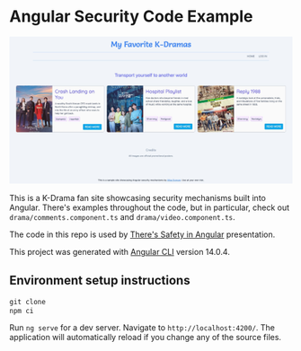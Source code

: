 # Angular Security Code Example

![screenshot of the running application](cover.jpg)

This is a K-Drama fan site showcasing security mechanisms built into Angular. There's examples throughout the code, but in particular, check out `drama/comments.component.ts` and `drama/video.component.ts`.

The code in this repo is used by [There's Safety in Angular](https://alisaduncan.github.io/angular-safety) presentation.

This project was generated with [Angular CLI](https://github.com/angular/angular-cli) version 14.0.4.

## Environment setup instructions

```console
git clone 
npm ci
```

Run `ng serve` for a dev server. Navigate to `http://localhost:4200/`. The application will automatically reload if you change any of the source files.

